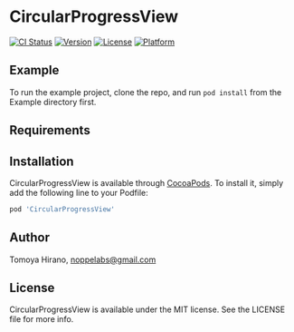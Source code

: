 # CircularProgressView

[![CI Status](https://img.shields.io/travis/noppefoxwolf/CircularProgressView.svg?style=flat)](https://travis-ci.org/noppefoxwolf/CircularProgressView)
[![Version](https://img.shields.io/cocoapods/v/CircularProgressView.svg?style=flat)](https://cocoapods.org/pods/CircularProgressView)
[![License](https://img.shields.io/cocoapods/l/CircularProgressView.svg?style=flat)](https://cocoapods.org/pods/CircularProgressView)
[![Platform](https://img.shields.io/cocoapods/p/CircularProgressView.svg?style=flat)](https://cocoapods.org/pods/CircularProgressView)

## Example

To run the example project, clone the repo, and run `pod install` from the Example directory first.

## Requirements

## Installation

CircularProgressView is available through [CocoaPods](https://cocoapods.org). To install
it, simply add the following line to your Podfile:

```ruby
pod 'CircularProgressView'
```

## Author

Tomoya Hirano, noppelabs@gmail.com

## License

CircularProgressView is available under the MIT license. See the LICENSE file for more info.
